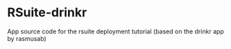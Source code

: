 # RSuite-drinkr
App source code for the rsuite deployment tutorial (based on the drinkr app by rasmusab) 
